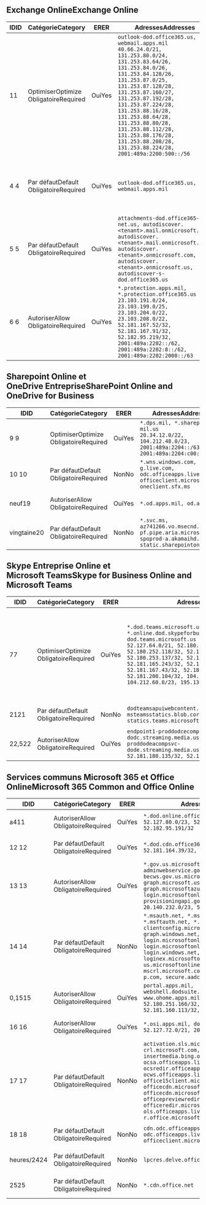 <!--THIS FILE IS AUTOMATICALLY GENERATED. MANUAL CHANGES WILL BE OVERWRITTEN.-->
<!--Please contact the Office 365 Endpoints team with any questions.-->
<!--USGovDoD endpoints version 2020052800-->
<!--File generated 2020-06-20 14:00:16.5635-->

## <a name="exchange-online"></a><span data-ttu-id="185db-101">Exchange Online</span><span class="sxs-lookup"><span data-stu-id="185db-101">Exchange Online</span></span>

<span data-ttu-id="185db-102">ID</span><span class="sxs-lookup"><span data-stu-id="185db-102">ID</span></span> | <span data-ttu-id="185db-103">Catégorie</span><span class="sxs-lookup"><span data-stu-id="185db-103">Category</span></span> | <span data-ttu-id="185db-104">ER</span><span class="sxs-lookup"><span data-stu-id="185db-104">ER</span></span> | <span data-ttu-id="185db-105">Adresses</span><span class="sxs-lookup"><span data-stu-id="185db-105">Addresses</span></span> | <span data-ttu-id="185db-106">Ports</span><span class="sxs-lookup"><span data-stu-id="185db-106">Ports</span></span>
-- | -------------------- | --- | ---------------------------------------------------------------------------------------------------------------------------------------------------------------------------------------------------------------------------------------------------------------------------------------------------------------------------------------------------------------------------------------------- | -------------------------------
<span data-ttu-id="185db-107">1</span><span class="sxs-lookup"><span data-stu-id="185db-107">1</span></span> | <span data-ttu-id="185db-108">Optimiser</span><span class="sxs-lookup"><span data-stu-id="185db-108">Optimize</span></span><BR><span data-ttu-id="185db-109">Obligatoire</span><span class="sxs-lookup"><span data-stu-id="185db-109">Required</span></span> | <span data-ttu-id="185db-110">Oui</span><span class="sxs-lookup"><span data-stu-id="185db-110">Yes</span></span> | `outlook-dod.office365.us, webmail.apps.mil`<BR>`40.66.24.0/21, 131.253.80.0/24, 131.253.83.64/26, 131.253.84.0/26, 131.253.84.128/26, 131.253.87.0/25, 131.253.87.128/28, 131.253.87.160/27, 131.253.87.192/28, 131.253.87.224/28, 131.253.88.16/28, 131.253.88.64/28, 131.253.88.80/28, 131.253.88.112/28, 131.253.88.176/28, 131.253.88.208/28, 131.253.88.224/28, 2001:489a:2200:500::/56` | <span data-ttu-id="185db-111">**TCP :** 443, 80</span><span class="sxs-lookup"><span data-stu-id="185db-111">**TCP:** 443, 80</span></span>
<span data-ttu-id="185db-112">4 </span><span class="sxs-lookup"><span data-stu-id="185db-112">4</span></span> | <span data-ttu-id="185db-113">Par défaut</span><span class="sxs-lookup"><span data-stu-id="185db-113">Default</span></span><BR><span data-ttu-id="185db-114">Obligatoire</span><span class="sxs-lookup"><span data-stu-id="185db-114">Required</span></span> | <span data-ttu-id="185db-115">Oui</span><span class="sxs-lookup"><span data-stu-id="185db-115">Yes</span></span> | `outlook-dod.office365.us, webmail.apps.mil` | <span data-ttu-id="185db-116">**TCP :** 143, 25, 587, 993, 995</span><span class="sxs-lookup"><span data-stu-id="185db-116">**TCP:** 143, 25, 587, 993, 995</span></span>
<span data-ttu-id="185db-117">5 </span><span class="sxs-lookup"><span data-stu-id="185db-117">5</span></span> | <span data-ttu-id="185db-118">Par défaut</span><span class="sxs-lookup"><span data-stu-id="185db-118">Default</span></span><BR><span data-ttu-id="185db-119">Obligatoire</span><span class="sxs-lookup"><span data-stu-id="185db-119">Required</span></span> | <span data-ttu-id="185db-120">Oui</span><span class="sxs-lookup"><span data-stu-id="185db-120">Yes</span></span> | `attachments-dod.office365-net.us, autodiscover.<tenant>.mail.onmicrosoft.com, autodiscover.<tenant>.mail.onmicrosoft.us, autodiscover.<tenant>.onmicrosoft.com, autodiscover.<tenant>.onmicrosoft.us, autodiscover-s-dod.office365.us` | <span data-ttu-id="185db-121">**TCP :** 443, 80</span><span class="sxs-lookup"><span data-stu-id="185db-121">**TCP:** 443, 80</span></span>
<span data-ttu-id="185db-122">6 </span><span class="sxs-lookup"><span data-stu-id="185db-122">6</span></span> | <span data-ttu-id="185db-123">Autoriser</span><span class="sxs-lookup"><span data-stu-id="185db-123">Allow</span></span><BR><span data-ttu-id="185db-124">Obligatoire</span><span class="sxs-lookup"><span data-stu-id="185db-124">Required</span></span> | <span data-ttu-id="185db-125">Oui</span><span class="sxs-lookup"><span data-stu-id="185db-125">Yes</span></span> | `*.protection.apps.mil, *.protection.office365.us`<BR>`23.103.191.0/24, 23.103.199.0/25, 23.103.204.0/22, 23.103.208.0/22, 52.181.167.52/32, 52.181.167.91/32, 52.182.95.219/32, 2001:489a:2202::/62, 2001:489a:2202:8::/62, 2001:489a:2202:2000::/63` | <span data-ttu-id="185db-126">**TCP :** 25, 443</span><span class="sxs-lookup"><span data-stu-id="185db-126">**TCP:** 25, 443</span></span>

## <a name="sharepoint-online-and-onedrive-for-business"></a><span data-ttu-id="185db-127">Sharepoint Online et OneDrive Entreprise</span><span class="sxs-lookup"><span data-stu-id="185db-127">SharePoint Online and OneDrive for Business</span></span>

<span data-ttu-id="185db-128">ID</span><span class="sxs-lookup"><span data-stu-id="185db-128">ID</span></span> | <span data-ttu-id="185db-129">Catégorie</span><span class="sxs-lookup"><span data-stu-id="185db-129">Category</span></span> | <span data-ttu-id="185db-130">ER</span><span class="sxs-lookup"><span data-stu-id="185db-130">ER</span></span> | <span data-ttu-id="185db-131">Adresses</span><span class="sxs-lookup"><span data-stu-id="185db-131">Addresses</span></span> | <span data-ttu-id="185db-132">Ports</span><span class="sxs-lookup"><span data-stu-id="185db-132">Ports</span></span>
-- | -------------------- | --- | ------------------------------------------------------------------------------------------------------------------- | ----------------
<span data-ttu-id="185db-133">9 </span><span class="sxs-lookup"><span data-stu-id="185db-133">9</span></span> | <span data-ttu-id="185db-134">Optimiser</span><span class="sxs-lookup"><span data-stu-id="185db-134">Optimize</span></span><BR><span data-ttu-id="185db-135">Obligatoire</span><span class="sxs-lookup"><span data-stu-id="185db-135">Required</span></span> | <span data-ttu-id="185db-136">Oui</span><span class="sxs-lookup"><span data-stu-id="185db-136">Yes</span></span> | `*.dps.mil, *.sharepoint-mil.us`<BR>`20.34.12.0/22, 104.212.48.0/23, 2001:489a:2204::/63, 2001:489a:2204:c00::/54` | <span data-ttu-id="185db-137">**TCP :** 443, 80</span><span class="sxs-lookup"><span data-stu-id="185db-137">**TCP:** 443, 80</span></span>
<span data-ttu-id="185db-138">10 </span><span class="sxs-lookup"><span data-stu-id="185db-138">10</span></span> | <span data-ttu-id="185db-139">Par défaut</span><span class="sxs-lookup"><span data-stu-id="185db-139">Default</span></span><BR><span data-ttu-id="185db-140">Obligatoire</span><span class="sxs-lookup"><span data-stu-id="185db-140">Required</span></span> | <span data-ttu-id="185db-141">Non</span><span class="sxs-lookup"><span data-stu-id="185db-141">No</span></span> | `*.wns.windows.com, g.live.com, odc.officeapps.live.com, officeclient.microsoft.com, oneclient.sfx.ms` | <span data-ttu-id="185db-142">**TCP :** 443, 80</span><span class="sxs-lookup"><span data-stu-id="185db-142">**TCP:** 443, 80</span></span>
<span data-ttu-id="185db-143">neuf</span><span class="sxs-lookup"><span data-stu-id="185db-143">19</span></span> | <span data-ttu-id="185db-144">Autoriser</span><span class="sxs-lookup"><span data-stu-id="185db-144">Allow</span></span><BR><span data-ttu-id="185db-145">Obligatoire</span><span class="sxs-lookup"><span data-stu-id="185db-145">Required</span></span> | <span data-ttu-id="185db-146">Oui</span><span class="sxs-lookup"><span data-stu-id="185db-146">Yes</span></span> | `*.od.apps.mil, od.apps.mil` | <span data-ttu-id="185db-147">**TCP :** 443, 80</span><span class="sxs-lookup"><span data-stu-id="185db-147">**TCP:** 443, 80</span></span>
<span data-ttu-id="185db-148">vingtaine</span><span class="sxs-lookup"><span data-stu-id="185db-148">20</span></span> | <span data-ttu-id="185db-149">Par défaut</span><span class="sxs-lookup"><span data-stu-id="185db-149">Default</span></span><BR><span data-ttu-id="185db-150">Obligatoire</span><span class="sxs-lookup"><span data-stu-id="185db-150">Required</span></span> | <span data-ttu-id="185db-151">Non</span><span class="sxs-lookup"><span data-stu-id="185db-151">No</span></span> | `*.svc.ms, az741266.vo.msecnd.net, pf.pipe.aria.microsoft.com, spoprod-a.akamaihd.net, static.sharepointonline.com` | <span data-ttu-id="185db-152">**TCP :** 443, 80</span><span class="sxs-lookup"><span data-stu-id="185db-152">**TCP:** 443, 80</span></span>

## <a name="skype-for-business-online-and-microsoft-teams"></a><span data-ttu-id="185db-153">Skype Entreprise Online et Microsoft Teams</span><span class="sxs-lookup"><span data-stu-id="185db-153">Skype for Business Online and Microsoft Teams</span></span>

<span data-ttu-id="185db-154">ID</span><span class="sxs-lookup"><span data-stu-id="185db-154">ID</span></span> | <span data-ttu-id="185db-155">Catégorie</span><span class="sxs-lookup"><span data-stu-id="185db-155">Category</span></span> | <span data-ttu-id="185db-156">ER</span><span class="sxs-lookup"><span data-stu-id="185db-156">ER</span></span> | <span data-ttu-id="185db-157">Adresses</span><span class="sxs-lookup"><span data-stu-id="185db-157">Addresses</span></span> | <span data-ttu-id="185db-158">Ports</span><span class="sxs-lookup"><span data-stu-id="185db-158">Ports</span></span>
-- | -------------------- | --- | -------------------------------------------------------------------------------------------------------------------------------------------------------------------------------------------------------------------------------------------------------------------------------------------------------------------------------------------------------- | -----------------------------------------------
<span data-ttu-id="185db-159">7</span><span class="sxs-lookup"><span data-stu-id="185db-159">7</span></span> | <span data-ttu-id="185db-160">Optimiser</span><span class="sxs-lookup"><span data-stu-id="185db-160">Optimize</span></span><BR><span data-ttu-id="185db-161">Obligatoire</span><span class="sxs-lookup"><span data-stu-id="185db-161">Required</span></span> | <span data-ttu-id="185db-162">Oui</span><span class="sxs-lookup"><span data-stu-id="185db-162">Yes</span></span> | `*.dod.teams.microsoft.us, *.online.dod.skypeforbusiness.us, dod.teams.microsoft.us`<BR>`52.127.64.0/21, 52.180.249.148/32, 52.180.252.118/32, 52.180.252.187/32, 52.180.253.137/32, 52.180.253.154/32, 52.181.165.243/32, 52.181.166.119/32, 52.181.167.43/32, 52.181.167.64/32, 52.181.200.104/32, 104.212.32.0/22, 104.212.60.0/23, 195.134.240.0/22` | <span data-ttu-id="185db-163">**TCP :** 443</span><span class="sxs-lookup"><span data-stu-id="185db-163">**TCP:** 443</span></span><BR><span data-ttu-id="185db-164">**UDP :** 3478, 3479, 3480, 3481</span><span class="sxs-lookup"><span data-stu-id="185db-164">**UDP:** 3478, 3479, 3480, 3481</span></span>
<span data-ttu-id="185db-165"> 21</span><span class="sxs-lookup"><span data-stu-id="185db-165">21</span></span> | <span data-ttu-id="185db-166">Par défaut</span><span class="sxs-lookup"><span data-stu-id="185db-166">Default</span></span><BR><span data-ttu-id="185db-167">Obligatoire</span><span class="sxs-lookup"><span data-stu-id="185db-167">Required</span></span> | <span data-ttu-id="185db-168">Non</span><span class="sxs-lookup"><span data-stu-id="185db-168">No</span></span> | `dodteamsapuiwebcontent.blob.core.usgovcloudapi.net, msteamsstatics.blob.core.usgovcloudapi.net, statics.teams.microsoft.com` | <span data-ttu-id="185db-169">**TCP :** 443</span><span class="sxs-lookup"><span data-stu-id="185db-169">**TCP:** 443</span></span>
<span data-ttu-id="185db-170">22,5</span><span class="sxs-lookup"><span data-stu-id="185db-170">22</span></span> | <span data-ttu-id="185db-171">Autoriser</span><span class="sxs-lookup"><span data-stu-id="185db-171">Allow</span></span><BR><span data-ttu-id="185db-172">Obligatoire</span><span class="sxs-lookup"><span data-stu-id="185db-172">Required</span></span> | <span data-ttu-id="185db-173">Oui</span><span class="sxs-lookup"><span data-stu-id="185db-173">Yes</span></span> | `endpoint1-proddodcecompsvc-dodc.streaming.media.usgovcloudapi.net, endpoint1-proddodeacompsvc-dode.streaming.media.usgovcloudapi.net`<BR>`52.181.180.135/32, 52.182.53.6/32` | <span data-ttu-id="185db-174">**TCP :** 443</span><span class="sxs-lookup"><span data-stu-id="185db-174">**TCP:** 443</span></span>

## <a name="microsoft-365-common-and-office-online"></a><span data-ttu-id="185db-175">Services communs Microsoft 365 et Office Online</span><span class="sxs-lookup"><span data-stu-id="185db-175">Microsoft 365 Common and Office Online</span></span>

<span data-ttu-id="185db-176">ID</span><span class="sxs-lookup"><span data-stu-id="185db-176">ID</span></span> | <span data-ttu-id="185db-177">Catégorie</span><span class="sxs-lookup"><span data-stu-id="185db-177">Category</span></span> | <span data-ttu-id="185db-178">ER</span><span class="sxs-lookup"><span data-stu-id="185db-178">ER</span></span> | <span data-ttu-id="185db-179">Adresses</span><span class="sxs-lookup"><span data-stu-id="185db-179">Addresses</span></span> | <span data-ttu-id="185db-180">Ports</span><span class="sxs-lookup"><span data-stu-id="185db-180">Ports</span></span>
-- | ------------------- | --- | ---------------------------------------------------------------------------------------------------------------------------------------------------------------------------------------------------------------------------------------------------------------------------------------------------------------------------------------------------------------------------------------------- | ----------------
<span data-ttu-id="185db-181">a4</span><span class="sxs-lookup"><span data-stu-id="185db-181">11</span></span> | <span data-ttu-id="185db-182">Autoriser</span><span class="sxs-lookup"><span data-stu-id="185db-182">Allow</span></span><BR><span data-ttu-id="185db-183">Obligatoire</span><span class="sxs-lookup"><span data-stu-id="185db-183">Required</span></span> | <span data-ttu-id="185db-184">Oui</span><span class="sxs-lookup"><span data-stu-id="185db-184">Yes</span></span> | `*.dod.online.office365.us`<BR>`52.127.80.0/23, 52.181.164.39/32, 52.182.95.191/32` | <span data-ttu-id="185db-185">**TCP :** 443</span><span class="sxs-lookup"><span data-stu-id="185db-185">**TCP:** 443</span></span>
<span data-ttu-id="185db-186">12 </span><span class="sxs-lookup"><span data-stu-id="185db-186">12</span></span> | <span data-ttu-id="185db-187">Par défaut</span><span class="sxs-lookup"><span data-stu-id="185db-187">Default</span></span><BR><span data-ttu-id="185db-188">Obligatoire</span><span class="sxs-lookup"><span data-stu-id="185db-188">Required</span></span> | <span data-ttu-id="185db-189">Oui</span><span class="sxs-lookup"><span data-stu-id="185db-189">Yes</span></span> | `*.dod.cdn.office365.us`<BR>`52.181.164.39/32, 52.182.95.191/32` | <span data-ttu-id="185db-190">**TCP :** 443</span><span class="sxs-lookup"><span data-stu-id="185db-190">**TCP:** 443</span></span>
<span data-ttu-id="185db-191">13 </span><span class="sxs-lookup"><span data-stu-id="185db-191">13</span></span> | <span data-ttu-id="185db-192">Autoriser</span><span class="sxs-lookup"><span data-stu-id="185db-192">Allow</span></span><BR><span data-ttu-id="185db-193">Obligatoire</span><span class="sxs-lookup"><span data-stu-id="185db-193">Required</span></span> | <span data-ttu-id="185db-194">Oui</span><span class="sxs-lookup"><span data-stu-id="185db-194">Yes</span></span> | `*.gov.us.microsoftonline.com, adminwebservice.gov.us.microsoftonline.com, becws.gov.us.microsoftonline.com, dod-graph.microsoft.us, graph.microsoftazure.us, login.microsoftonline.us, provisioningapi.gov.us.microsoftonline.com`<BR>`20.140.232.0/23, 52.126.194.0/23` | <span data-ttu-id="185db-195">**TCP :** 443</span><span class="sxs-lookup"><span data-stu-id="185db-195">**TCP:** 443</span></span>
<span data-ttu-id="185db-196">14 </span><span class="sxs-lookup"><span data-stu-id="185db-196">14</span></span> | <span data-ttu-id="185db-197">Par défaut</span><span class="sxs-lookup"><span data-stu-id="185db-197">Default</span></span><BR><span data-ttu-id="185db-198">Obligatoire</span><span class="sxs-lookup"><span data-stu-id="185db-198">Required</span></span> | <span data-ttu-id="185db-199">Non</span><span class="sxs-lookup"><span data-stu-id="185db-199">No</span></span> | `*.msauth.net, *.msauthimages.us, *.msftauth.net, *.msftauthimages.us, clientconfig.microsoftonline-p.net, graph.windows.net, login.microsoftonline.com, login.microsoftonline-p.com, login.windows.net, loginex.microsoftonline.com, login-us.microsoftonline.com, mscrl.microsoft.com, nexus.microsoftonline-p.com, secure.aadcdn.microsoftonline-p.com` | <span data-ttu-id="185db-200">**TCP :** 443</span><span class="sxs-lookup"><span data-stu-id="185db-200">**TCP:** 443</span></span>
<span data-ttu-id="185db-201">0,15</span><span class="sxs-lookup"><span data-stu-id="185db-201">15</span></span> | <span data-ttu-id="185db-202">Autoriser</span><span class="sxs-lookup"><span data-stu-id="185db-202">Allow</span></span><BR><span data-ttu-id="185db-203">Obligatoire</span><span class="sxs-lookup"><span data-stu-id="185db-203">Required</span></span> | <span data-ttu-id="185db-204">Oui</span><span class="sxs-lookup"><span data-stu-id="185db-204">Yes</span></span> | `portal.apps.mil, webshell.dodsuite.office365.us, www.ohome.apps.mil`<BR>`52.180.251.166/32, 52.181.160.19/32, 52.181.160.113/32, 52.182.92.132/32` | <span data-ttu-id="185db-205">**TCP :** 443</span><span class="sxs-lookup"><span data-stu-id="185db-205">**TCP:** 443</span></span>
<span data-ttu-id="185db-206">16 </span><span class="sxs-lookup"><span data-stu-id="185db-206">16</span></span> | <span data-ttu-id="185db-207">Autoriser</span><span class="sxs-lookup"><span data-stu-id="185db-207">Allow</span></span><BR><span data-ttu-id="185db-208">Obligatoire</span><span class="sxs-lookup"><span data-stu-id="185db-208">Required</span></span> | <span data-ttu-id="185db-209">Oui</span><span class="sxs-lookup"><span data-stu-id="185db-209">Yes</span></span> | `*.osi.apps.mil, dod.loki.office365.us`<BR>`52.127.72.0/21, 2001:489a:2206::/48` | <span data-ttu-id="185db-210">**TCP :** 443</span><span class="sxs-lookup"><span data-stu-id="185db-210">**TCP:** 443</span></span>
<span data-ttu-id="185db-211">17 </span><span class="sxs-lookup"><span data-stu-id="185db-211">17</span></span> | <span data-ttu-id="185db-212">Par défaut</span><span class="sxs-lookup"><span data-stu-id="185db-212">Default</span></span><BR><span data-ttu-id="185db-213">Obligatoire</span><span class="sxs-lookup"><span data-stu-id="185db-213">Required</span></span> | <span data-ttu-id="185db-214">Non</span><span class="sxs-lookup"><span data-stu-id="185db-214">No</span></span> | `activation.sls.microsoft.com, crl.microsoft.com, go.microsoft.com, insertmedia.bing.office.net, ocsa.officeapps.live.com, ocsredir.officeapps.live.com, ocws.officeapps.live.com, office15client.microsoft.com, officecdn.microsoft.com, officecdn.microsoft.com.edgesuite.net, officepreviewredir.microsoft.com, officeredir.microsoft.com, ols.officeapps.live.com, r.office.microsoft.com` | <span data-ttu-id="185db-215">**TCP :** 443, 80</span><span class="sxs-lookup"><span data-stu-id="185db-215">**TCP:** 443, 80</span></span>
<span data-ttu-id="185db-216">18 </span><span class="sxs-lookup"><span data-stu-id="185db-216">18</span></span> | <span data-ttu-id="185db-217">Par défaut</span><span class="sxs-lookup"><span data-stu-id="185db-217">Default</span></span><BR><span data-ttu-id="185db-218">Obligatoire</span><span class="sxs-lookup"><span data-stu-id="185db-218">Required</span></span> | <span data-ttu-id="185db-219">Non</span><span class="sxs-lookup"><span data-stu-id="185db-219">No</span></span> | `cdn.odc.officeapps.live.com, odc.officeapps.live.com, officeclient.microsoft.com` | <span data-ttu-id="185db-220">**TCP :** 443, 80</span><span class="sxs-lookup"><span data-stu-id="185db-220">**TCP:** 443, 80</span></span>
<span data-ttu-id="185db-221">heures/24</span><span class="sxs-lookup"><span data-stu-id="185db-221">24</span></span> | <span data-ttu-id="185db-222">Par défaut</span><span class="sxs-lookup"><span data-stu-id="185db-222">Default</span></span><BR><span data-ttu-id="185db-223">Obligatoire</span><span class="sxs-lookup"><span data-stu-id="185db-223">Required</span></span> | <span data-ttu-id="185db-224">Non</span><span class="sxs-lookup"><span data-stu-id="185db-224">No</span></span> | `lpcres.delve.office.com` | <span data-ttu-id="185db-225">**TCP :** 443</span><span class="sxs-lookup"><span data-stu-id="185db-225">**TCP:** 443</span></span>
<span data-ttu-id="185db-226">25</span><span class="sxs-lookup"><span data-stu-id="185db-226">25</span></span> | <span data-ttu-id="185db-227">Par défaut</span><span class="sxs-lookup"><span data-stu-id="185db-227">Default</span></span><BR><span data-ttu-id="185db-228">Obligatoire</span><span class="sxs-lookup"><span data-stu-id="185db-228">Required</span></span> | <span data-ttu-id="185db-229">Non</span><span class="sxs-lookup"><span data-stu-id="185db-229">No</span></span> | `*.cdn.office.net` | <span data-ttu-id="185db-230">**TCP :** 443</span><span class="sxs-lookup"><span data-stu-id="185db-230">**TCP:** 443</span></span>
